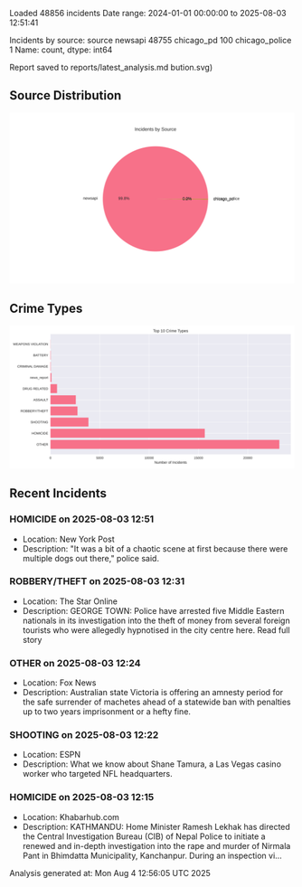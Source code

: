 
Loaded 48856 incidents
Date range: 2024-01-01 00:00:00 to 2025-08-03 12:51:41

Incidents by source:
source
newsapi           48755
chicago_pd          100
chicago_police        1
Name: count, dtype: int64

Report saved to reports/latest_analysis.md
bution.svg)

## Source Distribution
![Source Distribution](images/source_distribution.svg)

## Crime Types
![Crime Types](images/crime_types.svg)

## Recent Incidents

### HOMICIDE on 2025-08-03 12:51
- Location: New York Post
- Description: "It was a bit of a chaotic scene at first because there were multiple dogs out there," police said.


### ROBBERY/THEFT on 2025-08-03 12:31
- Location: The Star Online
- Description: GEORGE TOWN: Police have arrested five Middle Eastern nationals in its investigation into the theft of money from several foreign tourists who were allegedly hypnotised in the city centre here. Read full story


### OTHER on 2025-08-03 12:24
- Location: Fox News
- Description: Australian state Victoria is offering an amnesty period for the safe surrender of machetes ahead of a statewide ban with penalties up to two years imprisonment or a hefty fine.


### SHOOTING on 2025-08-03 12:22
- Location: ESPN
- Description: What we know about Shane Tamura, a Las Vegas casino worker who targeted NFL headquarters.


### HOMICIDE on 2025-08-03 12:15
- Location: Khabarhub.com
- Description: KATHMANDU: Home Minister Ramesh Lekhak has directed the Central Investigation Bureau (CIB) of Nepal Police to initiate a renewed and in-depth investigation into the rape and murder of Nirmala Pant in Bhimdatta Municipality, Kanchanpur. During an inspection vi…

Analysis generated at: Mon Aug  4 12:56:05 UTC 2025
